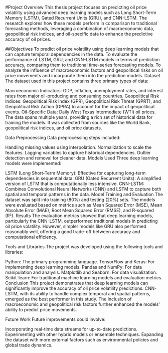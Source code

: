 #Project Overview
This thesis project focuses on predicting oil price volatility using advanced deep learning models such as Long Short-Term Memory (LSTM), Gated Recurrent Units (GRU), and CNN-LSTM. The research explores how these models perform in comparison to traditional forecasting methods, leveraging a combination of macroeconomic data, geopolitical risk indices, and oil-specific data to enhance the predictive accuracy of oil prices.

##Objectives
To predict oil price volatility using deep learning models that can capture temporal dependencies in the data.
To evaluate the performance of LSTM, GRU, and CNN-LSTM models in terms of prediction accuracy, comparing them to traditional time-series forecasting models.
To analyze the influence of macroeconomic factors and geopolitical risks on oil price movements and incorporate them into the prediction models.
Dataset
The dataset used in this project contains three primary types of data:

Macroeconomic Indicators: GDP, inflation, unemployment rates, and interest rates from major oil-producing and consuming countries.
Geopolitical Risk Indices: Geopolitical Risk Index (GPR), Geopolitical Risk Threat (GPRT), and Geopolitical Risk Action (GPRA) to account for the impact of geopolitical events.
Oil-Specific Data: Daily West Texas Intermediate (WTI) oil prices.
The data spans multiple years, providing a rich set of historical data for training the models. It was collected from sources like the World Bank, geopolitical risk indices, and oil price datasets.

Data Preprocessing
Data preprocessing steps included:

Handling missing values using interpolation.
Normalization to scale the features.
Lagging variables to capture historical dependencies.
Outlier detection and removal for cleaner data.
Models Used
Three deep learning models were implemented:

LSTM (Long Short-Term Memory): Effective for capturing long-term dependencies in sequential data.
GRU (Gated Recurrent Units): A simplified version of LSTM that is computationally less intensive.
CNN-LSTM: Combines Convolutional Neural Networks (CNN) and LSTM to capture both spatial and temporal patterns in the data.
Model Training and Evaluation
The dataset was split into training (80%) and testing (20%) sets.
The models were evaluated based on metrics such as Mean Squared Error (MSE), Mean Absolute Error (MAE), Root Mean Squared Error (RMSE), and R-squared (R²).
Results
The evaluation metrics showed that deep learning models, particularly the CNN-LSTM, outperformed traditional models in predicting oil price volatility. However, simpler models like GRU also performed reasonably well, offering a good trade-off between accuracy and computational efficiency.

Tools and Libraries
The project was developed using the following tools and libraries:

Python: The primary programming language.
TensorFlow and Keras: For implementing deep learning models.
Pandas and NumPy: For data manipulation and analysis.
Matplotlib and Seaborn: For data visualization.
Scikit-learn: For traditional machine learning models and evaluation metrics.
Conclusion
This project demonstrates that deep learning models can significantly improve the accuracy of oil price volatility predictions. CNN-LSTM, with its ability to handle complex temporal and spatial patterns, emerged as the best performer in this study. The inclusion of macroeconomic and geopolitical risk factors further enhanced the models' ability to predict price movements.

Future Work
Future improvements could involve:

Incorporating real-time data streams for up-to-date predictions.
Experimenting with other hybrid models or ensemble techniques.
Expanding the dataset with more external factors such as environmental policies and global trade dynamics.
